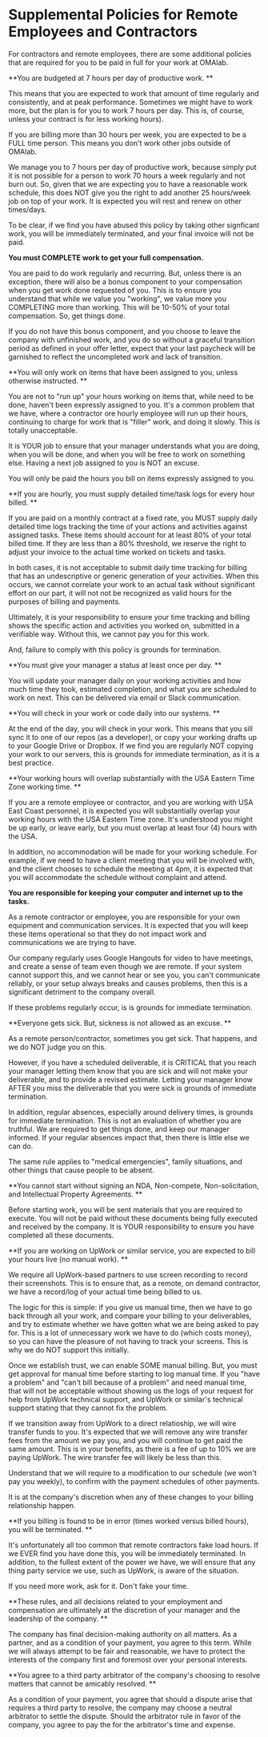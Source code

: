 # Supplemental Policies for Remote Employees and Contractors

For contractors and remote employees, there are some additional policies that are required for you to be paid in full for your work at OMAlab.  

**You are budgeted at 7 hours per day of productive work. **

This means that you are expected to work that amount of time regularly and consistently, and at peak performance. Sometimes we might have to work more, but the plan is for you to work 7 hours per day. This is, of course, unless your contract is for less working hours\). 

If you are billing more than 30 hours per week, you are expected to be a FULL time person. This means you don't work other jobs outside of OMAlab.  

We manage you to 7 hours per day of productive work, because simply put it is not possible for a person to work 70 hours a week regularly and not burn out. So, given that we are expecting you to have a reasonable work schedule, this does NOT give you the right to add another 25 hours/week job on top of your work. It is expected you will rest and renew on other times\/days. 

To be clear, if we find you have abused this policy by taking other signficant work, you will be immediately terminated, and your final invoice will not be paid. 

**You must COMPLETE work to get your full compensation.**

You are paid to do work regularly and recurring. But, unless there is an exception, there will also be a bonus component to your compensation when you get work done requested of you. This is to ensure you understand that while we value you "working", we value more you COMPLETING more than working. This will be 10-50% of your total compensation. So, get things done. 

If you do not have this bonus component, and you choose to leave the company with unfinished work, and you do so without a graceful transition period as defined in your offer letter, expect that your last paycheck will be garnished to reflect the uncompleted work and lack of transition. 

**You will only work on items that have been assigned to you, unless otherwise instructed. **

You are not to "run up" your hours working on items that, while need to be done, haven't been expressly assigned to you. It's a common problem that we have, where a contractor ore hourly employee will run up their hours, continuing to charge for work that is "filler" work, and doing it slowly. This is totally unacceptable. 

It is YOUR job to ensure that your manager understands what you are doing, when you will be done, and when you will be free to work on something else.  Having a next job assigned to you is NOT an excuse.  

You will only be paid the hours you bill on items expressly assigned to you. 

**If you are hourly, you must supply detailed time\/task logs for every hour billed.  **

If you are paid on a monthly contract at a fixed rate, you MUST supply daily detailed time logs tracking the time of your actions and activities against assigned tasks. These items should account for at least 80% of your total billed time. If they are less than a 80% threshold, we reserve the right to adjust your invoice to the actual time worked on tickets and tasks.  

In both cases, it is not acceptable to submit daily time tracking for billing that has an undescriptive or generic generation of your activities. When this occurs, we cannot correlate your work to an actual task without significant effort on our part, it will not not be recognized as valid hours for the purposes of billing and payments. 

Ultimately, it is your responsibility to ensure your time tracking and billing shows the specific action and activities you worked on, submitted in a verifiable way. Without this, we cannot pay you for this work. 

And, failure to comply with this policy is grounds for termination.  

**You must give your manager a status at least once per day. **

You will update your manager daily on your working activities and how much time they took, estimated completion, and what you are scheduled to work on next. This can be delivered via email or Slack communication. 

**You will check in your work or code daily into our systems. **

At the end of the day, you will check in your work. This means that you sill sync it to one of our repos \(as a developer\), or copy your working drafts up to your Google Drive or Dropbox. If we find you are regularly NOT copying your work to our servers, this is grounds for immediate termination, as it is a best practice. 

**Your working hours will overlap substantially with the USA Eastern Time Zone working time. **

If you are a remote employee or contractor, and you are working with USA East Coast personnel, it is expected you will substantially overlap your working hours with the USA Eastern Time zone. It's understood you might be up early, or leave early, but you must overlap at least four \(4\) hours with the USA. 

In addition, no accommodation will be made for your working schedule. For example, if we need to have a client meeting that you will be involved with, and the client chooses to schedule the meeting at 4pm, it is expected that you will accommodate the schedule without complaint and attend.  

**You are responsible for keeping your computer and internet up to the tasks.**

As a remote contractor or employee, you are responsible for your own equipment and communication services. It is expected that you will keep these items operational so that they do not impact work and communications we are trying to have.

Our company regularly uses Google Hangouts for video to have meetings, and create a sense of team even though we are remote. If your system cannot support this, and we cannot hear or see you, you can't communicate reliably, or your setup always breaks and causes problems, then this is a significant detriment to the company overall.  

If these problems regularly occur, is is grounds for immediate termination. 

**Everyone gets sick. But, sickness is not allowed as an excuse. **

As a remote person/contractor, sometimes you get sick. That happens, and we do NOT judge you on this. 

However, if you have a scheduled deliverable, it is CRITICAL that you reach your manager letting them know that you are sick and will not make your deliverable, and to provide a revised estimate. Letting your manager know AFTER you miss the deliverable that you were sick is grounds of immediate termination. 

In addition, regular absences, especially around delivery times, is grounds for immediate termination. This is not an evaluation of whether you are truthful. We are required to get things done, and keep our manager informed. If your regular absences impact that, then there is little else we can do. 

The same rule applies to "medical emergencies", family situations, and other things that cause people to be absent. 

**You cannot start without signing an NDA, Non-compete, Non-solicitation, and Intellectual Property Agreements. **

Before starting work, you will be sent materials that you are required to execute. You will not be paid without these documents being fully executed and received by the company. It is YOUR responsibility to ensure you have completed all these documents. 

**If you are working on UpWork or similar service, you are expected to bill your hours live \(no manual work\). **

We require all UpWork-based partners to use screen recording to record their screenshots. This is to ensure that, as a remote, on demand contractor, we have a record/log of your actual time being billed to us. 

The logic for this is simple: if you give us manual time, then we have to go back through all your work, and compare your billing to your deliverables, and try to estimate whether we have gotten what we are being asked to pay for. This is a lot of unnecessary work we have to do \(which costs money\), so you can have the pleasure of not having to track your screens. This is why we do NOT support this initially. 

Once we establish trust, we can enable  SOME manual billing. But, you must get approval for manual time before starting to log manual time. If you "have a problem" and "can't bill because of a problem" and need manual time, that will not be acceptable without showing us the logs of your request for help from UpWork technical support, and UpWork or similar's technical support stating that they cannot fix the problem.

If we transition away from UpWork to a direct relatioship, we will wire transfer funds to you. It's expected that we will remove any wire transfer fees from the amount we pay you, and you will continue to get paid the same amount. This is in your benefits, as there is a fee of up to 10% we are paying UpWork. The wire transfer fee will likely be less than this. 

Understand that we will require to a modification to our schedule \(we won't pay you weekly\), to confirm with the payment schedules of other payments.  

It is at the company's discretion when any of these changes to your billing relationship happen.  

**If you billing is found to be in error \(times worked versus billed hours\), you will be terminated. **

It's unfortunately all too common that remote contractors fake load hours. If we EVER find you have done this, you will be immediately terminated. In addition, to the fullest extent of the power we have, we will ensure that any thing party service we use, such as UpWork, is aware of the situation.  

If you need more work, ask for it. Don't fake your time. 

**These rules, and all decisions related to your employment and compensation are ultimately at the discretion of your manager and the leadership of the company. **

The company has final decision-making authority on all matters. As a partner, and as a condition of your payment, you agree to this term.  While we will always attempt to be fair and reasonable, we have to protect the interests of the company first and foremost over your personal interests. 

**You agree to a third party arbitrator of the company's choosing to resolve matters that cannot be amicably resolved. **

As a condition of your payment, you agree that should a dispute arise that requires a third party to resolve, the company may choose a neutral arbitrator to settle the dispute. Should the arbitrator rule in favor of the company, you agree to pay the for the arbitrator's time and expense. 


